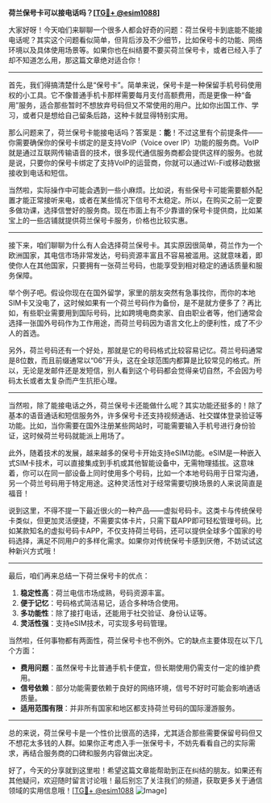 **荷兰保号卡可以接电话吗？[[TG💪+ @esim1088](https://t.me/s/esim1088)]**

大家好呀！今天咱们来聊聊一个很多人都会好奇的问题：荷兰保号卡到底能不能接电话呢？其实这个问题看似简单，但背后涉及不少细节，比如保号卡的功能、网络环境以及具体使用场景等。如果你也在纠结要不要买荷兰保号卡，或者已经入手了却不知道怎么用，那这篇文章绝对适合你！

---

首先，我们得搞清楚什么是“保号卡”。简单来说，保号卡是一种保留手机号码使用权的小工具。它不像普通手机卡那样需要每月支付高额费用，而是更像一种“备用”服务，适合那些暂时不想放弃号码但又不常使用的用户。比如你出国工作、学习，或者只是想给自己留条后路，这种卡就显得特别实用。

那么问题来了，荷兰保号卡能接电话吗？答案是：**能**！不过这里有个前提条件——你需要确保你的保号卡绑定的是支持VoIP（Voice over IP）功能的服务商。VoIP就是通过互联网传输语音的技术，很多现代通信服务商都会提供这样的服务。也就是说，只要你的保号卡绑定了支持VoIP的运营商，你就可以通过Wi-Fi或移动数据接收到电话和短信。

当然啦，实际操作中可能会遇到一些小麻烦。比如说，有些保号卡可能需要额外配置才能正常接听来电，或者在某些情况下信号不太稳定。所以，在购买之前一定要多做功课，选择信誉好的服务商。现在市面上有不少靠谱的保号卡提供商，比如某宝上的一些店铺就提供荷兰保号卡服务，价格也比较实惠。

---

接下来，咱们聊聊为什么有人会选择荷兰保号卡。其实原因很简单，荷兰作为一个欧洲国家，其电信市场非常发达，号码资源丰富且不容易被滥用。这就意味着，即使你人在其他国家，只要拥有一张荷兰号码，也能享受到相对稳定的通话质量和服务保障。

举个例子吧。假设你现在在国外留学，家里的朋友突然有急事找你，而你的本地SIM卡又没电了，这时候如果有一个荷兰号码作为备份，是不是就方便多了？再比如，有些职业需要用到国际号码，比如跨境电商卖家、自由职业者等，他们通常会选择一张国外号码作为工作用途，而荷兰号码因为语言文化上的便利性，成了不少人的首选。

另外，荷兰号码还有一个好处，那就是它的号码格式比较容易记忆。荷兰号码通常是8位数，而且前缀通常以“06”开头，这在全球范围内都算是比较常见的格式。所以，无论是发邮件还是发短信，别人看到这个号码都会觉得亲切自然，不会因为号码太长或者太复杂而产生抗拒心理。

---

当然啦，除了能接电话之外，荷兰保号卡还能做什么呢？其实功能还挺多的！除了基本的语音通话和短信服务外，许多保号卡还支持视频通话、社交媒体登录验证等功能。比如，当你需要在国外注册某些网站时，可能需要输入手机号进行身份验证，这时候荷兰号码就能派上用场了。

此外，随着技术的发展，越来越多的保号卡开始支持eSIM功能。eSIM是一种嵌入式SIM卡技术，可以直接集成到手机或其他智能设备中，无需物理插拔。这意味着，你可以在同一部设备上同时使用多个号码，比如一个本地号码用于日常沟通，另一个荷兰号码用于特定用途。这种灵活性对于经常需要切换场景的人来说简直是福音！

说到这里，不得不提一下最近很火的一种产品——虚拟号码卡。这类卡与传统保号卡类似，但更加灵活便捷，不需要实体卡片，只需下载APP即可轻松管理号码。比如某款知名的虚拟号码卡APP，不仅支持荷兰号码，还可以提供全球多个国家的号码选择，满足不同用户的多样化需求。如果你对传统保号卡感到厌倦，不妨试试这种新兴方式哦！

---

最后，咱们再来总结一下荷兰保号卡的优点：

1. **稳定性高**：荷兰电信市场成熟，号码资源丰富。
2. **便于记忆**：号码格式简洁易记，适合多种场合使用。
3. **多功能性**：除了接打电话，还能用于社交验证、身份认证等。
4. **灵活性强**：支持eSIM技术，可实现多号码管理。

当然啦，任何事物都有两面性，荷兰保号卡也不例外。它的缺点主要体现在以下几个方面：

- **费用问题**：虽然保号卡比普通手机卡便宜，但长期使用仍需支付一定的维护费用。
- **信号依赖**：部分功能需要依赖于良好的网络环境，信号不好时可能会影响通话质量。
- **适用范围有限**：并非所有国家和地区都支持荷兰号码的国际漫游服务。

---

总的来说，荷兰保号卡是一个性价比很高的选择，尤其适合那些需要保留号码但又不想花太多钱的人群。如果你正考虑入手一张保号卡，不妨先看看自己的实际需求，再结合服务商的口碑和服务内容做出决定。

好了，今天的分享就到这里啦！希望这篇文章能帮助到正在纠结的朋友。如果还有其他疑问，欢迎随时留言讨论哦！最后别忘了关注我们的频道，获取更多关于通信领域的实用信息哦！[[TG💪+ @esim1088](https://t.me/s/esim1088) ![Image](https://i.postimg.cc/4NQfJmqS/Snipaste-2025-05-13-00-14-12.png)]